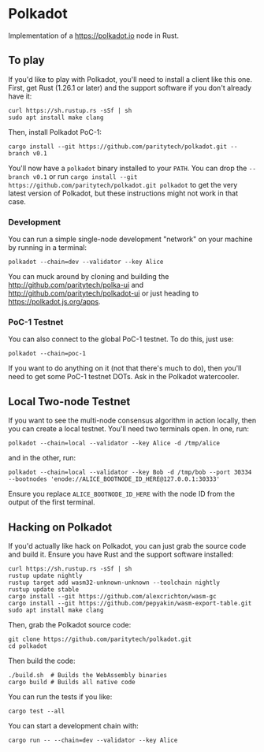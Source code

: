 # Polkadot

Implementation of a https://polkadot.io node in Rust.

## To play

If you'd like to play with Polkadot, you'll need to install a client like this
one. First, get Rust (1.26.1 or later) and the support software if you don't already have it:

```
curl https://sh.rustup.rs -sSf | sh
sudo apt install make clang
```

Then, install Polkadot PoC-1:

```
cargo install --git https://github.com/paritytech/polkadot.git --branch v0.1
```

You'll now have a `polkadot` binary installed to your `PATH`. You can drop the
`--branch v0.1` or run `cargo install --git https://github.com/paritytech/polkadot.git polkadot`
to get the very latest version of Polkadot, but these instructions might not work in that case.

### Development

You can run a simple single-node development "network" on your machine by
running in a terminal:

```
polkadot --chain=dev --validator --key Alice
```

You can muck around by cloning and building the http://github.com/paritytech/polka-ui and http://github.com/paritytech/polkadot-ui or just heading to https://polkadot.js.org/apps.

### PoC-1 Testnet

You can also connect to the global PoC-1 testnet. To do this, just use:

```
polkadot --chain=poc-1
```

If you want to do anything on it (not that there's much to do), then you'll need
to get some PoC-1 testnet DOTs. Ask in the Polkadot watercooler.

## Local Two-node Testnet

If you want to see the multi-node consensus algorithm in action locally, then
you can create a local testnet. You'll need two terminals open. In one, run:

```
polkadot --chain=local --validator --key Alice -d /tmp/alice
```

and in the other, run:

```
polkadot --chain=local --validator --key Bob -d /tmp/bob --port 30334 --bootnodes 'enode://ALICE_BOOTNODE_ID_HERE@127.0.0.1:30333'
```

Ensure you replace `ALICE_BOOTNODE_ID_HERE` with the node ID from the output of
the first terminal.

## Hacking on Polkadot

If you'd actually like hack on Polkadot, you can just grab the source code and
build it. Ensure you have Rust and the support software installed:

```
curl https://sh.rustup.rs -sSf | sh
rustup update nightly
rustup target add wasm32-unknown-unknown --toolchain nightly
rustup update stable
cargo install --git https://github.com/alexcrichton/wasm-gc
cargo install --git https://github.com/pepyakin/wasm-export-table.git
sudo apt install make clang
```

Then, grab the Polkadot source code:

```
git clone https://github.com/paritytech/polkadot.git
cd polkadot
```

Then build the code:

```
./build.sh  # Builds the WebAssembly binaries
cargo build # Builds all native code
```

You can run the tests if you like:

```
cargo test --all
```

You can start a development chain with:

```
cargo run -- --chain=dev --validator --key Alice
```
